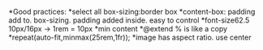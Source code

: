 *Good practices:
*select all box-sizing:border box
*content-box: padding add to. box-sizing. padding added inside. easy to control
*font-size62.5 10px/16px -> 1rem = 10px
*min content
*@extend % is like a copy
*repeat(auto-fit,minmax(25rem,1fr));
*image has aspect ratio. use center